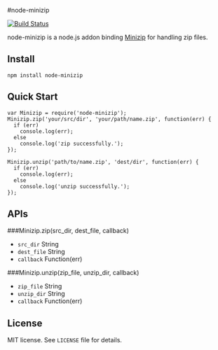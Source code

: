 #node-minizip

[![Build Status](https://travis-ci.org/hokein/node-minizip.svg?branch=travis-ci)](https://travis-ci.org/hokein/node-minizip)

node-minizip is a node.js addon binding [Minizip](http://www.winimage.com/zLibDll/minizip.html) for handling zip files.

## Install

```
npm install node-minizip
```

## Quick Start

```
var Minizip = require('node-minizip');
Minizip.zip('your/src/dir', 'your/path/name.zip', function(err) {
  if (err)
    console.log(err);
  else
    console.log('zip successfully.');
});

Minizip.unzip('path/to/name.zip', 'dest/dir', function(err) {
  if (err)
    console.log(err);
  else
    console.log('unzip successfully.');
});
```

## APIs

###Minizip.zip(src_dir, dest_file, callback)

* `src_dir` String
* `dest_file` String
* `callback` Function(err)

###Minizip.unzip(zip_file, unzip_dir, callback)

* `zip_file` String
* `unzip_dir` String
* `callback` Function(err)

## License

MIT license. See `LICENSE` file for details.
